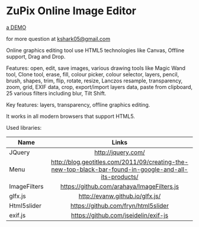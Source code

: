 # ZuPix Online Image Editor

[a DEMO](https://github.com/user/repo/blob/branch/other_file.md)

for more question at kshark05@gmail.com

Online graphics editing tool use HTML5 technologies like Canvas, Offline support,
Drag and Drop.

Features: open, edit, save images, various drawing tools like Magic Wand tool, Clone tool, 
erase, fill, colour picker, colour selector, layers, pencil, brush, shapes, trim, flip, 
rotate, resize, Lanczos resample, transparency, zoom, grid, EXIF data, crop, 
export/import layers data, paste from clipboard, 25 various filters including blur, Tilt Shift.

Key features: layers, transparency, offline graphics editing.

It works in all modern browsers that support HTML5.

Used libraries:

| Name        |   Links         |
| ------------- |:-------------:|
| JQuery      | http://jquery.com/| 
| Menu     | http://blog.geotitles.com/2011/09/creating-the-new-top-black-bar-found-in-google-and-all-its-products/  |
| ImageFilters | https://github.com/arahaya/ImageFilters.js    |
| glfx.js | http://evanw.github.io/glfx.js/    |
| Html5slider| https://github.com/fryn/html5slider     |
| exif.js | https://github.com/jseidelin/exif-js   |



